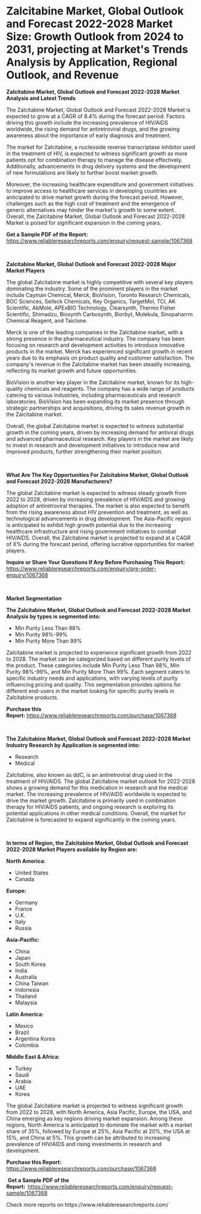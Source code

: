 <p><h1>Zalcitabine Market, Global Outlook and Forecast 2022-2028 Market Size: Growth Outlook from 2024 to 2031, projecting at Market's Trends Analysis by Application, Regional Outlook, and Revenue</h1></p><p><strong>Zalcitabine Market, Global Outlook and Forecast 2022-2028 Market Analysis and Latest Trends</strong></p>
<p><p>The Zalcitabine Market, Global Outlook and Forecast 2022-2028 Market is expected to grow at a CAGR of 8.4% during the forecast period. Factors driving this growth include the increasing prevalence of HIV/AIDS worldwide, the rising demand for antiretroviral drugs, and the growing awareness about the importance of early diagnosis and treatment. </p><p>The market for Zalcitabine, a nucleoside reverse transcriptase inhibitor used in the treatment of HIV, is expected to witness significant growth as more patients opt for combination therapy to manage the disease effectively. Additionally, advancements in drug delivery systems and the development of new formulations are likely to further boost market growth.</p><p>Moreover, the increasing healthcare expenditure and government initiatives to improve access to healthcare services in developing countries are anticipated to drive market growth during the forecast period. However, challenges such as the high cost of treatment and the emergence of generic alternatives may hinder the market's growth to some extent. Overall, the Zalcitabine Market, Global Outlook and Forecast 2022-2028 Market is poised for significant expansion in the coming years.</p></p>
<p><strong>Get a Sample PDF of the Report:&nbsp;</strong> <a href="https://www.reliableresearchreports.com/enquiry/request-sample/1067368">https://www.reliableresearchreports.com/enquiry/request-sample/1067368</a></p>
<p>&nbsp;</p>
<p><strong>Zalcitabine Market, Global Outlook and Forecast 2022-2028 Major Market Players</strong></p>
<p><p>The global Zalcitabine market is highly competitive with several key players dominating the industry. Some of the prominent players in the market include Cayman Chemical, Merck, BioVision, Toronto Research Chemicals, BOC Sciences, Selleck Chemicals, Key Organics, TargetMol, TCI, AK Scientific, AbMole, APExBIO Technology, Clearsynth, Thermo Fisher Scientific, Shimadzu, Biosynth Carbosynth, Biorbyt, Molekula, Sinopaharrm Chemical Reagent, and Taiclone.</p><p>Merck is one of the leading companies in the Zalcitabine market, with a strong presence in the pharmaceutical industry. The company has been focusing on research and development activities to introduce innovative products in the market. Merck has experienced significant growth in recent years due to its emphasis on product quality and customer satisfaction. The company's revenue in the Zalcitabine market has been steadily increasing, reflecting its market growth and future opportunities.</p><p>BioVision is another key player in the Zalcitabine market, known for its high-quality chemicals and reagents. The company has a wide range of products catering to various industries, including pharmaceuticals and research laboratories. BioVision has been expanding its market presence through strategic partnerships and acquisitions, driving its sales revenue growth in the Zalcitabine market.</p><p>Overall, the global Zalcitabine market is expected to witness substantial growth in the coming years, driven by increasing demand for antiviral drugs and advanced pharmaceutical research. Key players in the market are likely to invest in research and development initiatives to introduce new and improved products, further strengthening their market position.</p></p>
<p>&nbsp;</p>
<p><strong>What Are The Key Opportunities For Zalcitabine Market, Global Outlook and Forecast 2022-2028 Manufacturers?</strong></p>
<p><p>The global Zalcitabine market is expected to witness steady growth from 2022 to 2028, driven by increasing prevalence of HIV/AIDS and growing adoption of antiretroviral therapies. The market is also expected to benefit from the rising awareness about HIV prevention and treatment, as well as technological advancements in drug development. The Asia-Pacific region is anticipated to exhibit high growth potential due to the increasing healthcare infrastructure and rising government initiatives to combat HIV/AIDS. Overall, the Zalcitabine market is projected to expand at a CAGR of X% during the forecast period, offering lucrative opportunities for market players.</p></p>
<p><strong>Inquire or Share Your Questions If Any Before Purchasing This Report:</strong> <a href="https://www.reliableresearchreports.com/enquiry/pre-order-enquiry/1067368">https://www.reliableresearchreports.com/enquiry/pre-order-enquiry/1067368</a></p>
<p>&nbsp;</p>
<p><strong>Market Segmentation</strong></p>
<p><strong>The Zalcitabine Market, Global Outlook and Forecast 2022-2028 Market Analysis by types is segmented into:</strong></p>
<p><ul><li>Min Purity Less Than 98%</li><li>Min Purity 98%-99%</li><li>Min Purity More Than 99%</li></ul></p>
<p><p>Zalcitabine market is projected to experience significant growth from 2022 to 2028. The market can be categorized based on different purity levels of the product. These categories include Min Purity Less Than 98%, Min Purity 98%-99%, and Min Purity More Than 99%. Each segment caters to specific industry needs and applications, with varying levels of purity influencing pricing and quality. This segmentation provides options for different end-users in the market looking for specific purity levels in Zalcitabine products.</p></p>
<p><strong>Purchase this Report:&nbsp;</strong><a href="https://www.reliableresearchreports.com/purchase/1067368">https://www.reliableresearchreports.com/purchase/1067368</a></p>
<p>&nbsp;</p>
<p><strong>The Zalcitabine Market, Global Outlook and Forecast 2022-2028 Market Industry Research by Application is segmented into:</strong></p>
<p><ul><li>Research</li><li>Medical</li></ul></p>
<p><p>Zalcitabine, also known as ddC, is an antiretroviral drug used in the treatment of HIV/AIDS. The global Zalcitabine market outlook for 2022-2028 shows a growing demand for this medication in research and the medical market. The increasing prevalence of HIV/AIDS worldwide is expected to drive the market growth. Zalcitabine is primarily used in combination therapy for HIV/AIDS patients, and ongoing research is exploring its potential applications in other medical conditions. Overall, the market for Zalcitabine is forecasted to expand significantly in the coming years.</p></p>
<p>&nbsp;</p>
<p><strong>In terms of Region, the Zalcitabine Market, Global Outlook and Forecast 2022-2028 Market Players available by Region are:</strong></p>
<p>
    <p> <strong> North America: </strong>
        <ul>
            <li>United States</li>
            <li>Canada</li>
        </ul>
        </p> 
    <p> <strong> Europe: </strong>
        <ul>
            <li>Germany</li>
            <li>France</li>
            <li>U.K.</li>
            <li>Italy</li>
            <li>Russia</li>
        </ul>
        </p> 
    <p> <strong> Asia-Pacific: </strong>
        <ul>
            <li>China</li>
            <li>Japan</li>
            <li>South Korea</li>
            <li>India</li>
            <li>Australia</li>
            <li>China Taiwan</li>
            <li>Indonesia</li>
            <li>Thailand</li>
            <li>Malaysia</li>
        </ul>
        </p> 
    <p> <strong> Latin America: </strong>
        <ul>
            <li>Mexico</li>
            <li>Brazil</li>
            <li>Argentina Korea</li>
            <li>Colombia</li>
        </ul>
        </p> 
    <p> <strong> Middle East & Africa: </strong>
        <ul>
            <li>Turkey</li>
            <li>Saudi</li>
            <li>Arabia</li>
            <li>UAE</li>
            <li>Korea</li>
        </ul>
    </p>
    </p>
<p><p>The global Zalcitabine market is projected to witness significant growth from 2022 to 2028, with North America, Asia Pacific, Europe, the USA, and China emerging as key regions driving market expansion. Among these regions, North America is anticipated to dominate the market with a market share of 35%, followed by Europe at 25%, Asia Pacific at 20%, the USA at 15%, and China at 5%. This growth can be attributed to increasing prevalence of HIV/AIDS and rising investments in research and development.</p></p>
<p><strong>Purchase this Report: </strong><a href="https://www.reliableresearchreports.com/purchase/1067368">https://www.reliableresearchreports.com/purchase/1067368</a></p>
<p>&nbsp;<strong>Get a Sample PDF of the Report:&nbsp;&nbsp;</strong><a href="https://www.reliableresearchreports.com/enquiry/request-sample/1067368">https://www.reliableresearchreports.com/enquiry/request-sample/1067368</a></p>
<p><strong></strong></p>
<p>Check more reports on https://www.reliableresearchreports.com/</p>